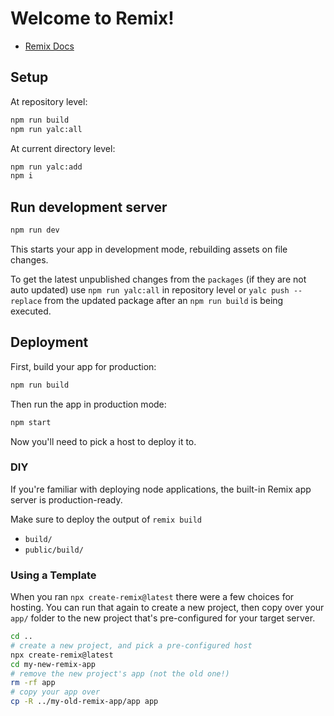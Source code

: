 # Welcome to Remix!

- [Remix Docs](https://remix.run/docs)

## Setup

At repository level:

```bash
npm run build
npm run yalc:all
```

At current directory level:

```bash
npm run yalc:add
npm i
```

## Run development server

```bash
npm run dev
```

This starts your app in development mode, rebuilding assets on file changes.

To get the latest unpublished changes from the `packages` (if they are not auto updated) use `npm run yalc:all` in repository level or `yalc push --replace` from the updated package
after an `npm run build` is being executed.

## Deployment

First, build your app for production:

```sh
npm run build
```

Then run the app in production mode:

```sh
npm start
```

Now you'll need to pick a host to deploy it to.

### DIY

If you're familiar with deploying node applications, the built-in Remix app server is production-ready.

Make sure to deploy the output of `remix build`

- `build/`
- `public/build/`

### Using a Template

When you ran `npx create-remix@latest` there were a few choices for hosting. You can run that again to create a new project, then copy over your `app/` folder to the new project that's pre-configured for your target server.

```sh
cd ..
# create a new project, and pick a pre-configured host
npx create-remix@latest
cd my-new-remix-app
# remove the new project's app (not the old one!)
rm -rf app
# copy your app over
cp -R ../my-old-remix-app/app app
```

